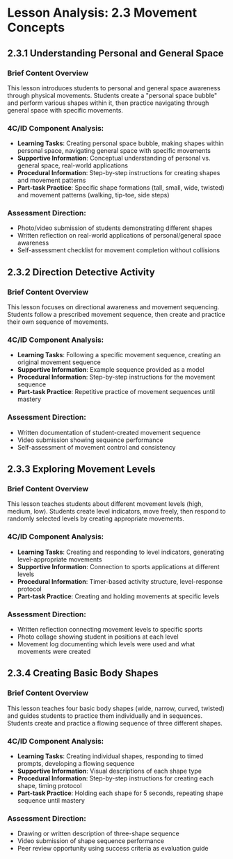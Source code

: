 # Lesson Analysis: 2.3 Movement Concepts

## 2.3.1 Understanding Personal and General Space

### Brief Content Overview
This lesson introduces students to personal and general space awareness through physical movements. Students create a "personal space bubble" and perform various shapes within it, then practice navigating through general space with specific movements.

### 4C/ID Component Analysis:
- **Learning Tasks**: Creating personal space bubble, making shapes within personal space, navigating general space with specific movements
- **Supportive Information**: Conceptual understanding of personal vs. general space, real-world applications
- **Procedural Information**: Step-by-step instructions for creating shapes and movement patterns
- **Part-task Practice**: Specific shape formations (tall, small, wide, twisted) and movement patterns (walking, tip-toe, side steps)

### Assessment Direction:
- Photo/video submission of students demonstrating different shapes
- Written reflection on real-world applications of personal/general space awareness
- Self-assessment checklist for movement completion without collisions

## 2.3.2 Direction Detective Activity

### Brief Content Overview
This lesson focuses on directional awareness and movement sequencing. Students follow a prescribed movement sequence, then create and practice their own sequence of movements.

### 4C/ID Component Analysis:
- **Learning Tasks**: Following a specific movement sequence, creating an original movement sequence
- **Supportive Information**: Example sequence provided as a model
- **Procedural Information**: Step-by-step instructions for the movement sequence
- **Part-task Practice**: Repetitive practice of movement sequences until mastery

### Assessment Direction:
- Written documentation of student-created movement sequence
- Video submission showing sequence performance
- Self-assessment of movement control and consistency

## 2.3.3 Exploring Movement Levels

### Brief Content Overview
This lesson teaches students about different movement levels (high, medium, low). Students create level indicators, move freely, then respond to randomly selected levels by creating appropriate movements.

### 4C/ID Component Analysis:
- **Learning Tasks**: Creating and responding to level indicators, generating level-appropriate movements
- **Supportive Information**: Connection to sports applications at different levels
- **Procedural Information**: Timer-based activity structure, level-response protocol
- **Part-task Practice**: Creating and holding movements at specific levels

### Assessment Direction:
- Written reflection connecting movement levels to specific sports
- Photo collage showing student in positions at each level
- Movement log documenting which levels were used and what movements were created

## 2.3.4 Creating Basic Body Shapes

### Brief Content Overview
This lesson teaches four basic body shapes (wide, narrow, curved, twisted) and guides students to practice them individually and in sequences. Students create and practice a flowing sequence of three different shapes.

### 4C/ID Component Analysis:
- **Learning Tasks**: Creating individual shapes, responding to timed prompts, developing a flowing sequence
- **Supportive Information**: Visual descriptions of each shape type
- **Procedural Information**: Step-by-step instructions for creating each shape, timing protocol
- **Part-task Practice**: Holding each shape for 5 seconds, repeating shape sequence until mastery

### Assessment Direction:
- Drawing or written description of three-shape sequence
- Video submission of shape sequence performance
- Peer review opportunity using success criteria as evaluation guide